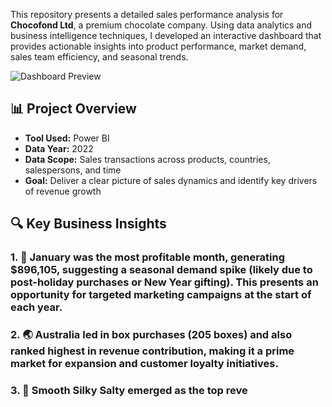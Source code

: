This repository presents a detailed sales performance analysis for **Chocofond Ltd**, a premium chocolate company. Using data analytics and business intelligence techniques, I developed an interactive dashboard that provides actionable insights into product performance, market demand, sales team efficiency, and seasonal trends.

![Dashboard Preview](./(https://github.com/user-attachments/assets/86502768-3d55-466d-8ecf-0e1a438a52b6)
)
## 📊 Project Overview

- **Tool Used:** Power BI
- **Data Year:** 2022
- **Data Scope:** Sales transactions across products, countries, salespersons, and time
- **Goal:** Deliver a clear picture of sales dynamics and identify key drivers of revenue growth

## 🔍 Key Business Insights

### 1. 📅 **January was the most profitable month**, generating **$896,105**, suggesting a seasonal demand spike (likely due to post-holiday purchases or New Year gifting). This presents an opportunity for targeted marketing campaigns at the start of each year.

### 2. 🌏 **Australia led in box purchases (205 boxes)** and also ranked highest in revenue contribution, making it a **prime market** for expansion and customer loyalty initiatives.

### 3. 🍬 **Smooth Silky Salty** emerged as the **top reve**

